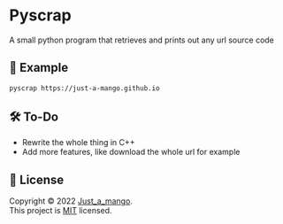 # Pyscrap
A small python program that retrieves and prints out any url source code

## 🤔 Example
```bash
pyscrap https://just-a-mango.github.io
```

## 🛠 To-Do
- Rewrite the whole thing in C++
- Add more features, like download the whole url for example
## 📝 License

Copyright © 2022 [Just_a_mango](https://github.com/just-a-mango).<br />
This project is [MIT](https://github.com/just-a-mango/pyscrap/blob/main/LICENSE) licensed.
